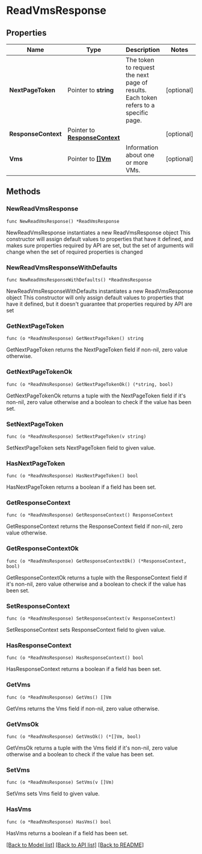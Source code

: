 # ReadVmsResponse

## Properties

Name | Type | Description | Notes
------------ | ------------- | ------------- | -------------
**NextPageToken** | Pointer to **string** | The token to request the next page of results. Each token refers to a specific page. | [optional] 
**ResponseContext** | Pointer to [**ResponseContext**](ResponseContext.md) |  | [optional] 
**Vms** | Pointer to [**[]Vm**](Vm.md) | Information about one or more VMs. | [optional] 

## Methods

### NewReadVmsResponse

`func NewReadVmsResponse() *ReadVmsResponse`

NewReadVmsResponse instantiates a new ReadVmsResponse object
This constructor will assign default values to properties that have it defined,
and makes sure properties required by API are set, but the set of arguments
will change when the set of required properties is changed

### NewReadVmsResponseWithDefaults

`func NewReadVmsResponseWithDefaults() *ReadVmsResponse`

NewReadVmsResponseWithDefaults instantiates a new ReadVmsResponse object
This constructor will only assign default values to properties that have it defined,
but it doesn't guarantee that properties required by API are set

### GetNextPageToken

`func (o *ReadVmsResponse) GetNextPageToken() string`

GetNextPageToken returns the NextPageToken field if non-nil, zero value otherwise.

### GetNextPageTokenOk

`func (o *ReadVmsResponse) GetNextPageTokenOk() (*string, bool)`

GetNextPageTokenOk returns a tuple with the NextPageToken field if it's non-nil, zero value otherwise
and a boolean to check if the value has been set.

### SetNextPageToken

`func (o *ReadVmsResponse) SetNextPageToken(v string)`

SetNextPageToken sets NextPageToken field to given value.

### HasNextPageToken

`func (o *ReadVmsResponse) HasNextPageToken() bool`

HasNextPageToken returns a boolean if a field has been set.

### GetResponseContext

`func (o *ReadVmsResponse) GetResponseContext() ResponseContext`

GetResponseContext returns the ResponseContext field if non-nil, zero value otherwise.

### GetResponseContextOk

`func (o *ReadVmsResponse) GetResponseContextOk() (*ResponseContext, bool)`

GetResponseContextOk returns a tuple with the ResponseContext field if it's non-nil, zero value otherwise
and a boolean to check if the value has been set.

### SetResponseContext

`func (o *ReadVmsResponse) SetResponseContext(v ResponseContext)`

SetResponseContext sets ResponseContext field to given value.

### HasResponseContext

`func (o *ReadVmsResponse) HasResponseContext() bool`

HasResponseContext returns a boolean if a field has been set.

### GetVms

`func (o *ReadVmsResponse) GetVms() []Vm`

GetVms returns the Vms field if non-nil, zero value otherwise.

### GetVmsOk

`func (o *ReadVmsResponse) GetVmsOk() (*[]Vm, bool)`

GetVmsOk returns a tuple with the Vms field if it's non-nil, zero value otherwise
and a boolean to check if the value has been set.

### SetVms

`func (o *ReadVmsResponse) SetVms(v []Vm)`

SetVms sets Vms field to given value.

### HasVms

`func (o *ReadVmsResponse) HasVms() bool`

HasVms returns a boolean if a field has been set.


[[Back to Model list]](../README.md#documentation-for-models) [[Back to API list]](../README.md#documentation-for-api-endpoints) [[Back to README]](../README.md)


